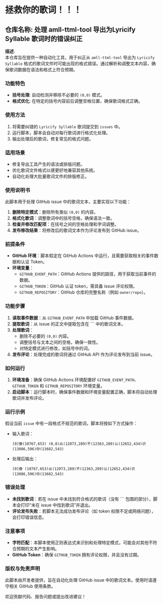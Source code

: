 # 拯救你的歌词！！！

## **仓库名称**: 处理 amll-ttml-tool 导出为Lyricify Syllable 歌词时的错误纠正

**描述**:  
本仓库旨在提供一种自动化工具，用于纠正从 `amll-ttml-tool` 导出为 `Lyricify Syllable` 格式的歌词文件时可能出现的格式错误。通过解析和调整文本内容，确保歌词数据在语法和格式上符合预期。

### 功能特色
- **括号处理**: 自动检测并移除不必要的 `(0,0)` 模式。
- **格式优化**: 在特定的括号内容前后调整空格位置，确保歌词格式正确。

### 使用方法
1. 将需要纠错的 `Lyricify Syllable` 歌词提交到 `issues` 中。
2. 运行脚本，脚本会自动对每行歌词进行格式化处理。
3. 输出处理后的歌词，修复常见的格式问题。

### 适用场景
- 修复导出工具产生的语法或排版问题。
- 优化歌词文件格式以便更好地兼容其他系统。
- 自动化处理大批量歌词文件的排版修正。

### 使用说明书

此脚本用于处理 GitHub issue 中的歌词文本，主要实现以下功能：

1. **删除特定模式**：删除所有类似 `(0,0)` 的内容。
2. **格式化歌词**：调整歌词中的括号空格，确保语法一致。
3. **检查并修改匹配项**：在括号之间的空格处理和字词调整。
4. **发布修改结果**：将修改后的歌词文本作为评论发布到 GitHub issue。

### 前提条件

- **GitHub 环境**：脚本假定在 GitHub Actions 中运行，且需要获取相关的事件数据和认证 Token。
- **环境变量**：
  - `GITHUB_EVENT_PATH`：GitHub Actions 提供的路径，用于获取当前事件的数据。
  - `GITHUB_TOKEN`：GitHub 认证 token，需具备 issue 评论权限。
  - `GITHUB_REPOSITORY`：GitHub 仓库的完整名称（例如 `owner/repo`）。
  
### 功能步骤

1. **读取事件数据**：从 `GITHUB_EVENT_PATH` 中加载 GitHub 事件数据。
2. **提取歌词**：从 issue 的正文中提取包含在 ``` 中的歌词文本。
3. **处理歌词**：
   - 删除不必要的 `(0,0)` 内容。
   - 调整括号与文本之间的空格，确保一致性。
   - 对特定模式进行修改，如括号中的词。
4. **发布评论**：处理完成的歌词将通过 GitHub API 作为评论发布到当前 issue。

### 如何运行

1. **环境准备**：确保 GitHub Actions 环境配置好 `GITHUB_EVENT_PATH`、`GITHUB_TOKEN` 和 `GITHUB_REPOSITORY` 环境变量。
2. **启动脚本**：运行脚本时，确保事件数据和环境变量配置正确，脚本将自动处理歌词并发布评论。

### 运行示例

假设当前 `issue` 中有一段格式不规范的歌词，脚本将按如下方式操作：

- 输入歌词：
  ```
  [0]像(10767,653) (0,0)从(12073,289)不(12363,289)认(12652,434)识(13086,596)你(13682,543)
  ```

- 处理后输出：
  ```
  [0]像 (10767,653)从(12073,289)不(12363,289)认(12652,434)识(13086,596)你(13682,543)
  ```

### 错误处理

- **未找到歌词**：若在 issue 中未找到符合格式的歌词（没有 ``` 包围的部分），脚本会打印“未在 issue 中找到歌词”并退出。
- **评论发布失败**：若脚本无法成功发布评论（如 token 权限不足或网络问题），会打印错误信息。

### 注意事项

- **字符匹配**：本脚本使用正则表达式来识别和处理特定模式，可能会对其他不符合预期的文本产生影响。
- **GitHub Token**：确保 `GITHUB_TOKEN` 拥有评论权限，并且没有过期。

### 版权与免责声明

此脚本由开发者提供，旨在自动化处理 GitHub issue 中的歌词文本。使用时请遵守相关 GitHub 使用条款。

欢迎贡献代码、报告问题或提出改进建议！
